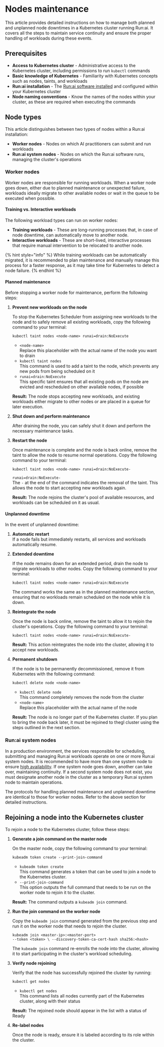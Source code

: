 # Nodes maintenance

This article provides detailed instructions on how to manage both planned and unplanned node downtimes in a Kubernetes cluster running Run:ai. It covers all the steps to maintain service continuity and ensure the proper handling of workloads during these events.

## Prerequisites

* **Access to Kubernetes cluster** - Administrative access to the Kubernetes cluster, including permissions to run `kubectl` commands
* **Basic knowledge of Kubernetes** - Familiarity with Kubernetes concepts such as nodes, taints, and workloads
* **Run:ai installation** - The [Run:ai software installed](../saas-installation/installation/install-using-helm.md) and configured within your Kubernetes cluster
* **Node naming conventions** - Know the names of the nodes within your cluster, as these are required when executing the commands

## Node types

This article distinguishes between two types of nodes within a Run:ai installation:

* **Worker nodes** - Nodes on which AI practitioners can submit and run workloads
* **Run:ai system nodes** - Nodes on which the Run:ai software runs, managing the cluster's operations

### Worker nodes

Worker nodes are responsible for running workloads. When a worker node goes down, either due to planned maintenance or unexpected failure, workloads ideally migrate to other available nodes or wait in the queue to be executed when possible.

#### Training vs. Interactive workloads

The following workload types can run on worker nodes:

* **Training workloads** - These are long-running processes that, in case of node downtime, can automatically move to another node.
* **Interactive workloads** - These are short-lived, interactive processes that require manual intervention to be relocated to another node.

{% hint style="info" %}
While training workloads can be automatically migrated, it is recommended to plan maintenance and manually manage this process for a faster response, as it may take time for Kubernetes to detect a node failure.
{% endhint %}

#### Planned maintenance

Before stopping a worker node for maintenance, perform the following steps:

1.  **Prevent new workloads on the node**

    To stop the Kubernetes Scheduler from assigning new workloads to the node and to safely remove all existing workloads, copy the following command to your terminal:

    ```plaintext
    kubectl taint nodes <node-name> runai=drain:NoExecute
    ```

    * `<node-name>`\
      Replace this placeholder with the actual name of the node you want to drain
    * `kubectl taint nodes`\
      This command is used to add a taint to the node, which prevents any new pods from being scheduled on it
    * `runai=drain:NoExecute`\
      This specific taint ensures that all existing pods on the node are evicted and rescheduled on other available nodes, if possible

    **Result:** The node stops accepting new workloads, and existing workloads either migrate to other nodes or are placed in a queue for later execution.
2.  **Shut down and perform maintenance**

    After draining the node, you can safely shut it down and perform the necessary maintenance tasks.
3.  **Restart the node**

    Once maintenance is complete and the node is back online, remove the taint to allow the node to resume normal operations. Copy the following command to your terminal:

    ```plaintext
    kubectl taint nodes <node-name> runai=drain:NoExecute-
    ```

    `runai=drain:NoExecute-`\
    The `-` at the end of the command indicates the removal of the taint. This allows the node to start accepting new workloads again.

    **Result:** The node rejoins the cluster's pool of available resources, and workloads can be scheduled on it as usual.

#### Unplanned downtime

In the event of unplanned downtime:

1. **Automatic restart**\
   If a node fails but immediately restarts, all services and workloads automatically resume.
2.  **Extended downtime**

    If the node remains down for an extended period, drain the node to migrate workloads to other nodes. Copy the following command to your terminal:

    ```plaintext
    kubectl taint nodes <node-name> runai=drain:NoExecute
    ```

    The command works the same as in the planned maintenance section, ensuring that no workloads remain scheduled on the node while it is down.
3.  **Reintegrate the node**

    Once the node is back online, remove the taint to allow it to rejoin the cluster's operations. Copy the following command to your terminal:

    ```plaintext
    kubectl taint nodes <node-name> runai=drain:NoExecute- 
    ```

    **Result:** This action reintegrates the node into the cluster, allowing it to accept new workloads.
4.  **Permanent shutdown**

    If the node is to be permanently decommissioned, remove it from Kubernetes with the following command:

    ```plaintext
    kubectl delete node <node-name>
    ```

    * `kubectl delete node`\
      This command completely removes the node from the cluster
    * `<node-name>`\
      Replace this placeholder with the actual name of the node

    **Result:** The node is no longer part of the Kubernetes cluster. If you plan to bring the node back later, it must be rejoined to thegl cluster using the steps outlined in the next section.

### Run:ai system nodes

In a production environment, the services responsible for scheduling, submitting and managing Run:ai workloads operate on one or more Run:ai system nodes. It is recommended to have more than one system node to ensure [high availability](../docs/config/ha.md). If one system node goes down, another can take over, maintaining continuity. If a second system node does not exist, you must designate another node in the cluster as a temporary Run:ai system node to maintain operations.

The protocols for handling planned maintenance and unplanned downtime are identical to those for worker nodes. Refer to the above section for detailed instructions.

## Rejoining a node into the Kubernetes cluster

To rejoin a node to the Kubernetes cluster, follow these steps:

1.  **Generate a join command on the master node**

    On the master node, copy the following command to your terminal:

    ```plaintext
    kubeadm token create --print-join-command
    ```

    * `kubeadm token create`\
      This command generates a token that can be used to join a node to the Kubernetes cluster.
    * `--print-join-command`\
      This option outputs the full command that needs to be run on the worker node to rejoin it to the cluster.

    **Result:** The command outputs a `kubeadm join` command.
2.  **Run the join command on the worker node**

    Copy the `kubeadm join` command generated from the previous step and run it on the worker node that needs to rejoin the cluster.

    ```plaintext
    kubeadm join <master-ip>:<master-port> 
    --token <token> \ --discovery-token-ca-cert-hash sha256:<hash>
    ```

    The `kubeadm join` command re-enrolls the node into the cluster, allowing it to start participating in the cluster's workload scheduling.
3.  **Verify node rejoining**

    Verify that the node has successfully rejoined the cluster by running:

    ```plaintext
    kubectl get nodes
    ```

    * `kubectl get nodes`\
      This command lists all nodes currently part of the Kubernetes cluster, along with their status

    **Result:** The rejoined node should appear in the list with a status of Ready
4.  **Re-label nodes**

    Once the node is ready, ensure it is labeled according to its role within the cluster.
